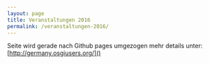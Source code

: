 ```yaml
---
layout: page
title: Veranstaltungen 2016
permalink: /veranstaltungen-2016/
---
```


Seite wird gerade nach Github pages umgezogen mehr details unter:
[http://germany.osgiusers.org/]()
